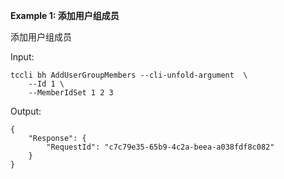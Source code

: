 **Example 1: 添加用户组成员**

添加用户组成员

Input: 

```
tccli bh AddUserGroupMembers --cli-unfold-argument  \
    --Id 1 \
    --MemberIdSet 1 2 3
```

Output: 
```
{
    "Response": {
        "RequestId": "c7c79e35-65b9-4c2a-beea-a038fdf8c082"
    }
}
```

